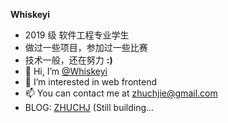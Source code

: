 **Whiskeyi**
- 2019 级 软件工程专业学生  
- 做过一些项目，参加过一些比赛  
- 技术一般，还在努力  **:)**
- 👋 Hi, I’m [@Whiskeyi](https://github.com/Whiskeyi)
- 👀 I’m interested in web frontend
- 📫 You can contact me at [zhuchjie@gmail.com](mailto:zhuchjie@gmail.com)
- BLOG: [ZHUCHJ](https://zhuchj.com/) (Still building...

